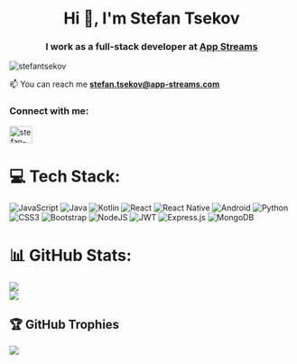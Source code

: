 <h1 align="center">Hi 👋, I'm Stefan Tsekov</h1>
<h3 align="center">I work as a full-stack developer at <a href="https://app-streams.com" target="blank">App Streams</a></h3>

<p align="left"> <img src="https://komarev.com/ghpvc/?username=stefantsekov&label=Profile%20views&color=0e75b6&style=flat" alt="stefantsekov" /> </p>

📫 You can reach me **stefan.tsekov@app-streams.com**

<h3 align="left">Connect with me:</h3>
<p align="left">
<a href="https://www.linkedin.com/in/stsekov/" target="blank"><img align="center" src="https://raw.githubusercontent.com/rahuldkjain/github-profile-readme-generator/master/src/images/icons/Social/linked-in-alt.svg" alt="stefan-tsekov" height="30" width="40" /></a>
</p>

 # 💻 Tech Stack:
![JavaScript](https://img.shields.io/badge/javascript-%23323330.svg?style=for-the-badge&logo=javascript&logoColor=%23F7DF1E) ![Java](https://img.shields.io/badge/Java-ED8B00?style=for-the-badge&logo=java&logoColor=white) ![Kotlin](https://img.shields.io/badge/Kotlin-0095D5?&style=for-the-badge&logo=kotlin&logoColor=white) ![React](https://img.shields.io/badge/react-%2320232a.svg?style=for-the-badge&logo=react&logoColor=%2361DAFB) ![React Native](https://img.shields.io/badge/React_Native-20232A?style=for-the-badge&logo=react&logoColor=61DAFB) ![Android](https://img.shields.io/badge/Android-3DDC84?style=for-the-badge&logo=android&logoColor=white) ![Python](https://img.shields.io/badge/Python-3776AB?style=for-the-badge&logo=python&logoColor=white) ![CSS3](https://img.shields.io/badge/css3-%231572B6.svg?style=for-the-badge&logo=css3&logoColor=white) ![Bootstrap](https://img.shields.io/badge/bootstrap-%23563D7C.svg?style=for-the-badge&logo=bootstrap&logoColor=white) ![NodeJS](https://img.shields.io/badge/node.js-6DA55F?style=for-the-badge&logo=node.js&logoColor=white) ![JWT](https://img.shields.io/badge/JWT-black?style=for-the-badge&logo=JSON%20web%20tokens) ![Express.js](https://img.shields.io/badge/express.js-%23404d59.svg?style=for-the-badge&logo=express&logoColor=%2361DAFB) ![MongoDB](https://img.shields.io/badge/MongoDB-%234ea94b.svg?style=for-the-badge&logo=mongodb&logoColor=white)

# 📊 GitHub Stats:
![](https://github-readme-stats.vercel.app/api?username=stefantsekov&theme=dark&hide_border=false&include_all_commits=true&count_private=true&hide=stars,prs,issues,contribs)<br/>
![](https://github-readme-streak-stats.herokuapp.com/?user=stefantsekov&theme=dark&hide_border=false)<br/>

## 🏆 GitHub Trophies
![](https://github-profile-trophy.vercel.app/?username=stefantsekov&theme=dark&no-frame=true&no-bg=true&margin-w=4)
